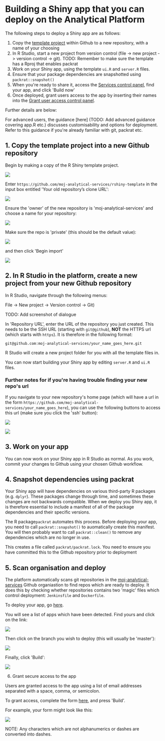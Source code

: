 # Building a Shiny app that you can deploy on the Analytical Platform

The following steps to deploy a Shiny app are as follows:

1. Copy the [template project](https://github.com/moj-analytical-services/rshiny-example) within Github to a new repository, with a name of your choosing
2. In R Studio, start a new project from version control (file -> new project -> version control -> git).   TODO:  Remember to make sure the template has a Rproj that enables packrat
3. Work on your Shiny app, using the template `ui.R` and `server.R` files.  
4. Ensure that your package dependencies are snapshotted using `packrat::snapshot()`
4. When you're ready to share it, access the [Services control panel](https://jenkins.services.alpha.mojanalytics.xyz/), find your app, and click 'Build now'
5. Once deployed, grant users access to the app by inserting their names into the [Grant user access control panel](https://controlpanel.services.alpha.mojanalytics.xyz/).


Further details are below:

For advanced users, the guidance [here] (TODO:  Add advanced guidance covering app.R etc.) discusses customisability and options for deployment.  Refer to this guidance if you're already familiar with git, packrat etc.

## 1. Copy the template project into a new Github repository

Begin by making a copy of the R Shiny template project.  

![](images/import_repository.PNG?raw=true  "")

Enter `https://github.com/moj-analytical-services/rshiny-template` in the input box entitled 'Your old repository’s clone URL':

![](images/repo_clone_url.PNG?raw=true  "")

Ensure the 'owner' of the new repository is 'moj-analytical-services' and choose a name for your repository:

![](images/name_copied_repo.PNG?raw=true  "")

Make sure the repo is 'private' (this should be the default value):

![](images/repo_private.PNG?raw=true  "")

and then click 'Begin import'

![](images/begin_import.PNG?raw=true  "")


## 2. In R Studio in the platform, create a new project from your new Github repository

In R Studio, navigate through the following menus:

File -> New project -> Version control -> Git)

TODO:  Add screenshot of dialogue

In 'Repository URL', enter the URL of the repository you just created.  This needs to be the SSH URL (starting with `git@github`), **NOT** the HTTPS url (which starts with `https`).  It is therefore in the following format:

```
git@github.com:moj-analytical-services/your_name_goes_here.git
```

R Studio will create a new project folder for you with all the template files in.  

You can now start building your Shiny app by editing `server.R` and `ui.R` files.

### Further notes for if you're having trouble finding your new repo's url

If you navigate to your new repository's home page (which will have a url in the form `https://github.com/moj-analytical-services/your_name_goes_here`), you can use the following buttons to access this url (make sure you click the 'ssh' button):

![](images/use_ssh.PNG?raw=true  "")

![](images/ssh_url.PNG?raw=true  "")


## 3. Work on your app

You can now work on your Shiny app in R Studio as normal.  As you work, commit your changes to Github using your chosen Github workflow.

## 4. Snapshot dependencies using packrat

Your Shiny app will have dependencies on various third-party R packages (e.g. `dplyr`).  These packages change through time, and sometimes these changes are not backwards compatible.  When we deploy you Shiny app, it is therefore essential to include a manifest of all of the package dependencies and their specific versions. 

The R package`packrat` automates this process.  Before deploying your app, you need to call `packrat::snapshot()` to auomatically create this manifest.  You will then probably want to call `packrat::clean()` to remove any dependencies which are no longer in use.

This creates a file called `packrat/packrat.lock`.  You need to ensure you have committed this to the Github repository prior to deployment

## 5. Scan organisation and deploy

The platform automatically scans git repositories in the [moj-analytical-services](https://github.com/moj-analytical-services/) Github organiastion to find repos which are ready to deploy.  It does this by checking whether repositories contains two 'magic' files which control deployment:  `Jenkinsfile` and `Dockerfile`.

To deploy your app, go [here](https://jenkins.services.alpha.mojanalytics.xyz/job/moj-analytical-services-github/).  

You will see a list of apps which have been detected.  Find yours and click on the link:

![](images/deploy_jenkins_interface.PNG?raw=true  "")

Then click on the branch you wish to deploy (this will usually be 'master'):

![](images/deploy_jenkins_branch.PNG?raw=true  "")

Finally, click 'Build':

![](images/deploy_jenkins_build.PNG?raw=true  "")

6. Grant secure access to the app

Users are granted access to the app using a list of email addresses separated with a space, comma, or semicolon.

To grant access, complete the form [here](https://controlpanel.services.alpha.mojanalytics.xyz/job/grant-access-to-app/build?delay=0sec), and press 'Build'.

For example, your form might look like this:

![](images/grant_access_email.PNG?raw=true  "")

NOTE:  Any characters which are not alphanumerics or dashes are converted into dashes.  


